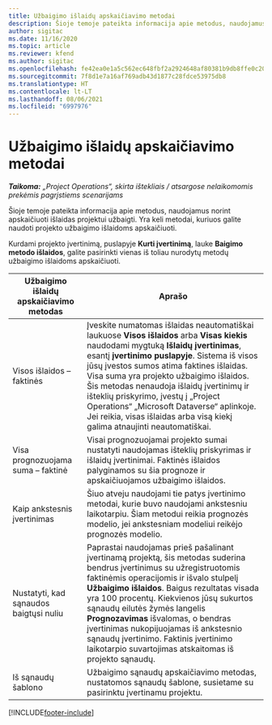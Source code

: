 ```yaml
---
title: Užbaigimo išlaidų apskaičiavimo metodai
description: Šioje temoje pateikta informacija apie metodus, naudojamus norint apskaičiuoti išlaidas projektui užbaigti.
author: sigitac
ms.date: 11/16/2020
ms.topic: article
ms.reviewer: kfend
ms.author: sigitac
ms.openlocfilehash: fe42ea0e1a5c562ec648fbf2a2924648af80381b9db8ffe0c209cb5247bb2ba2
ms.sourcegitcommit: 7f8d1e7a16af769adb43d1877c28fdce53975db8
ms.translationtype: HT
ms.contentlocale: lt-LT
ms.lasthandoff: 08/06/2021
ms.locfileid: "6997976"
---
```

# <a name="cost-to-complete-methods"></a>Užbaigimo išlaidų apskaičiavimo metodai

_**Taikoma:** „Project Operations“, skirta ištekliais / atsargose nelaikomomis prekėmis pagrįstiems scenarijams_

Šioje temoje pateikta informacija apie metodus, naudojamus norint apskaičiuoti išlaidas projektui užbaigti. Yra keli metodai, kuriuos galite naudoti projekto užbaigimo išlaidoms apskaičiuoti. 

Kurdami projekto įvertinimą, puslapyje **Kurti įvertinimą**, lauke **Baigimo metodo išlaidos**, galite pasirinkti vienas iš toliau nurodytų metodų užbaigimo išlaidoms apskaičiuoti.

| Užbaigimo išlaidų apskaičiavimo metodas    | Aprašo                                                                                                                                                                                                                                                                                                                                                                                                                                                                                        |
|------------------------------|----------------------------------------------------------------------------------------------------------------------------------------------------------------------------------------------------------------------------------------------------------------------------------------------------------------------------------------------------------------------------------------------------------------------------------------------------------------------------------------------------|
| Visos išlaidos – faktinės            | Įveskite numatomas išlaidas neautomatiškai laukuose **Visos išlaidos** arba **Visas kiekis** naudodami mygtuką **Išlaidų įvertinimas**, esantį **įvertinimo puslapyje**. Sistema iš visos jūsų įvestos sumos atima faktines išlaidas. Visa suma yra projekto užbaigimo išlaidos. Šis metodas nenaudoja išlaidų įvertinimų ir išteklių priskyrimo, įvestų į „Project Operations“ „Microsoft Dataverse“ aplinkoje. Jei reikia, visas išlaidas arba visą kiekį galima atnaujinti neautomatiškai.  |
| Visa prognozuojama suma – faktinė        | Visai prognozuojamai projekto sumai nustatyti naudojamas išteklių priskyrimas ir išlaidų įvertinimai. Faktinės išlaidos palyginamos su šia prognoze ir apskaičiuojamos užbaigimo išlaidos.                                                                                                                                                                                                                                                                          |
| Kaip ankstesnis įvertinimas         | Šiuo atveju naudojami tie patys įvertinimo metodai, kurie buvo naudojami ankstesniu laikotarpiu. Šiam metodui reikia prognozės modelio, jei ankstesniam modeliui reikėjo prognozės modelio.                                                                                                                                                                                                                                                                                                                           |
| Nustatyti, kad sąnaudos baigtųsi nuliu | Paprastai naudojamas prieš pašalinant įvertinamą projektą, šis metodas suderina bendrus įvertinimus su užregistruotomis faktinėmis operacijomis ir išvalo stulpelį **Užbaigimo išlaidos**. Baigus rezultatas visada yra 100 procentų. Kiekvienos jūsų sukurtos sąnaudų eilutės žymės langelis **Prognozavimas** išvalomas, o bendras įvertinimas nukopijuojamas iš ankstesnio sąnaudų įvertinimo. Faktinis įvertinimo laikotarpio suvartojimas atskaitomas iš projekto sąnaudų.              |
| Iš sąnaudų šablono           | Užbaigimo sąnaudų apskaičiavimo metodas, nustatomos sąnaudų šablone, susietame su pasirinktu įvertinamu projektu.                                                                                                                                                                                                                                                                                                                                                                          |


[!INCLUDE[footer-include](../includes/footer-banner.md)]
